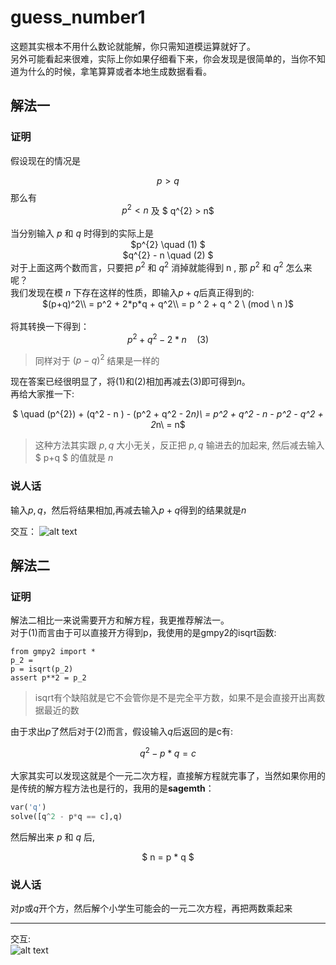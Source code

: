 # guess_number1
这题其实根本不用什么数论就能解，你只需知道模运算就好了。  
另外可能看起来很难，实际上你如果仔细看下来，你会发现是很简单的，当你不知道为什么的时候，拿笔算算或者本地生成数据看看。
## 解法一  
### 证明
假设现在的情况是<div align="center">
$$p > q$$</div>
那么有<div align="center">
$p^{2} < n$  及 $ q^{2} > n$</div>  
当分别输入 $p$ 和 $q$ 时得到的实际上是<div align="center">
$p^{2} \quad (1)  $  
$q^{2} - n \quad (2) $</div>
对于上面这两个数而言，只要把 $p^{2}$ 和 $q^{2}$ 消掉就能得到 n  , 那 $p^{2}$ 和 $q^{2}$ 怎么来呢？  
我们发现在模 $n$ 下存在这样的性质，即输入$p+q$后真正得到的:<div align="center"> 
$(p+q)^2\\
= p^2 + 2*p*q + q^2\\ = p ^ 2 + q ^ 2 \ (mod \ n )$  </div>  
将其转换一下得到：<div align="center">
$p^2 + q^2 - 2*n\quad (3)$</div>
> 同样对于 $(p-q)^2$ 结果是一样的  

现在答案已经很明显了，将$(1)$和$(2)$相加再减去$(3)$即可得到$n$。  
再给大家推一下:<div align="center">
$ \quad (p^{2}) + (q^2 - n ) - (p^2 + q^2 - 2*n)\\
= p^2 + q^2 - n - p^2 - q^2 + 2*n\\
= n$</div>
> 这种方法其实跟 $p,q$ 大小无关，反正把 $p,q$ 输进去的加起来, 然后减去输入 $ p+q $ 的值就是 $n$  

### 说人话
输入$p,q$，然后将结果相加,再减去输入$p+q$得到的结果就是$n$  

交互： 
![alt text](./image/8c9432603bcf0309806ffc5c090153e.png)
## 解法二  
### 证明
解法二相比一来说需要开方和解方程，我更推荐解法一。  
对于$(1)$而言由于可以直接开方得到p，我使用的是gmpy2的isqrt函数: 
``` pyhton
from gmpy2 import *
p_2 = 
p = isqrt(p_2)
assert p**2 = p_2
```
> isqrt有个缺陷就是它不会管你是不是完全平方数，如果不是会直接开出离数据最近的数

由于求出$p$了然后对于$(2)$而言，假设输入$q$后返回的是c有:<div align="center"> 
$q^2 - p*q = c$</div>  
大家其实可以发现这就是个一元二次方程，直接解方程就完事了，当然如果你用的是传统的解方程方法也是行的，我用的是**sagemth**：
```python
var('q')
solve([q^2 - p*q == c],q)
```
然后解出来 $p$ 和 $q$ 后, <div align="center">
$ n = p * q $</div>

### 说人话  
对$p$或$q$开个方，然后解个小学生可能会的一元二次方程，再把两数乘起来

---
交互:  
![alt text](./image/44edb2321f6bffb658c4cd053115f13.png)
